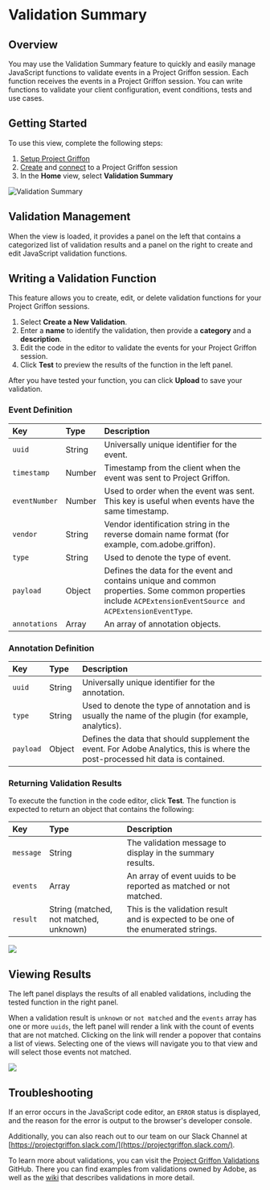 # Validation Summary

## Overview

You may use the Validation Summary feature to quickly and easily manage JavaScript functions to validate events in a Project Griffon session. Each function receives the events in a Project Griffon session. You can write functions to validate your client configuration, event conditions, tests and use cases.

## Getting Started

To use this view, complete the following steps:

1. [Setup Project Griffon](../set-up-project-griffon.md)
2. [Create](./#creating-sessions) and [connect](./#connecting-to-a-session) to a Project Griffon session
3. In the **Home** view, select **Validation Summary**

![Validation Summary](../../../.gitbook/assets/screen-shot-2021-02-08-at-2.49.28-pm.png)

## Validation Management

When the view is loaded, it provides a panel on the left that contains a categorized list of validation results and a panel on the right to create and edit JavaScript validation functions.

## Writing a Validation Function

This feature allows you to create, edit, or delete validation functions for your Project Griffon sessions.

1. Select **Create a New Validation**.
2. Enter a **name** to identify the validation, then provide a **category** and a **description**.
3. Edit the code in the editor to validate the events for your Project Griffon session.
4. Click **Test** to preview the results of the function in the left panel.

After you have tested your function, you can click **Upload** to save your validation.

### Event Definition

| Key | Type | Description |
| :--- | :--- | :--- |
| `uuid` | String | Universally unique identifier for the event. |
| `timestamp` | Number | Timestamp from the client when the event was sent to Project Griffon. |
| `eventNumber` | Number | Used to order when the event was sent. This key is useful when events have the same timestamp. |
| `vendor` | String | Vendor identification string in the reverse domain name format \(for example, com.adobe.griffon\). |
| `type` | String | Used to denote the type of event. |
| `payload` | Object | Defines the data for the event and contains unique and common properties. Some common properties include `ACPExtensionEventSource and ACPExtensionEventType`. |
| `annotations` | Array | An array of annotation objects. |

### Annotation Definition

| Key | Type | Description |
| :--- | :--- | :--- |
| `uuid` | String | Universally unique identifier for the annotation. |
| `type` | String | Used to denote the type of annotation and is usually the name of the plugin \(for example, analytics\). |
| `payload` | Object | Defines the data that should supplement the event. For Adobe Analytics, this is where the post-processed hit data is contained. |

### Returning Validation Results

To execute the function in the code editor, click **Test**. The function is expected to return an object that contains the following:

| Key | Type | Description |  |  |
| :--- | :--- | :--- | :--- | :--- |
| `message` | String | The validation message to display in the summary results. |  |  |
| `events` | Array | An array of event uuids to be reported as matched or not matched. |  |  |
| `result` | String (matched, not matched, unknown) | This is the validation result and is expected to be one of the enumerated strings. |

![](../../../.gitbook/assets/griffon-custom-validation-invalid.png)

## Viewing Results

The left panel displays the results of all enabled validations, including the tested function in the right panel.

When a validation result is `unknown` or `not matched` and the `events` array has one or more `uuids`, the left panel will render a link with the count of events that are not matched. Clicking on the link will render a popover that contains a list of views. Selecting one of the views will navigate you to that view and will select those events not matched.

![](../../../.gitbook/assets/screen-shot-2021-02-11-at-10.15.06-am.png)

## Troubleshooting

If an error occurs in the JavaScript code editor, an `ERROR` status is displayed, and the reason for the error is output to the browser's developer console.

Additionally, you can also reach out to our team on our Slack Channel at [https://projectgriffon.slack.com/](https://projectgriffon.slack.com/).

To learn more about validations, you can visit the [Project Griffon Validations](https://github.com/adobe/griffon-validation-plugins) GitHub. There you can find examples from validations owned by Adobe, as well as the [wiki](https://github.com/adobe/griffon-validation-plugins/wiki) that describes validations in more detail.

